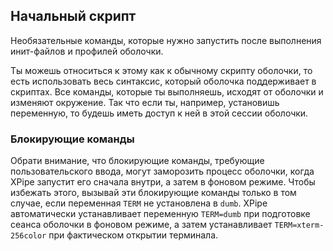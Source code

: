 ## Начальный скрипт

Необязательные команды, которые нужно запустить после выполнения инит-файлов и профилей оболочки.

Ты можешь относиться к этому как к обычному скрипту оболочки, то есть использовать весь синтаксис, который оболочка поддерживает в скриптах. Все команды, которые ты выполняешь, исходят от оболочки и изменяют окружение. Так что если ты, например, установишь переменную, то будешь иметь доступ к ней в этой сессии оболочки.

### Блокирующие команды

Обрати внимание, что блокирующие команды, требующие пользовательского ввода, могут заморозить процесс оболочки, когда XPipe запустит его сначала внутри, а затем в фоновом режиме. Чтобы избежать этого, вызывай эти блокирующие команды только в том случае, если переменная `TERM` не установлена в `dumb`. XPipe автоматически устанавливает переменную `TERM=dumb` при подготовке сеанса оболочки в фоновом режиме, а затем устанавливает `TERM=xterm-256color` при фактическом открытии терминала.